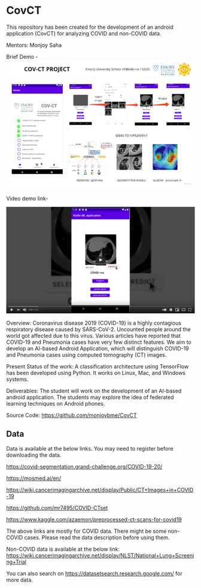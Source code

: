 # CovCT

This repository has been created for the development of an android application (CovCT) for analyzing COVID and non-COVID data. 

Mentors: Monjoy Saha

Brief Demo - 
![COV_CT](Proposal.jpg)

Video demo link- 

[![Demo Video](Demo_video.png)](https://youtu.be/cioWSCQN9Ks)


Overview: Coronavirus disease 2019 (COVID-19) is a highly contagious respiratory disease caused by SARS-CoV-2. Uncounted people around the world got affected due to this virus. Various articles have reported that COVID-19 and Pneumonia cases have very few distinct features. We aim to develop an AI-based Android Application, which will distinguish COVID-19 and Pneumonia cases using computed tomography (CT) images.

Present Status of the work: A classification architecture using TensorFlow has been developed using Python. It works on Linux, Mac, and Windows systems.

Deliverables: The student will work on the development of an AI-based android application. The students may explore the idea of federated learning techniques on Android phones.

Source Code: https://github.com/monjoybme/CovCT

## Data
Data is available at the below links. You may need to register before downloading the data.

https://covid-segmentation.grand-challenge.org/COVID-19-20/

https://mosmed.ai/en/

https://wiki.cancerimagingarchive.net/display/Public/CT+Images+in+COVID-19

https://github.com/mr7495/COVID-CTset

https://www.kaggle.com/azaemon/preprocessed-ct-scans-for-covid19

The above links are mostly for COVID data. There might be some non-COVID cases. Please read the data description before using them. 

Non-COVID data is available at the below link:
https://wiki.cancerimagingarchive.net/display/NLST/National+Lung+Screening+Trial

You can also search on https://datasetsearch.research.google.com/ for more data. 
